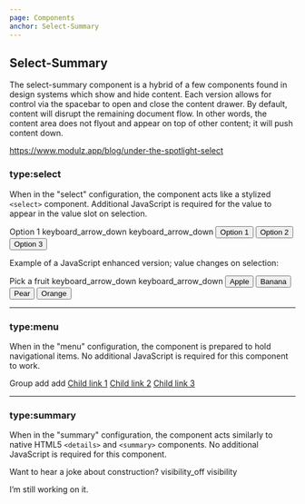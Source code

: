 ```yaml
---
page: Components
anchor: Select-Summary
---
```


## Select-Summary
The select-summary component is a hybrid of a few components found in design systems which show and hide content. Each version allows for control via the spacebar to open and close the content drawer. By default, content will disrupt the remaining document flow. In other words, the content area does not flyout and appear on top of other content; it will push content down.

https://www.modulz.app/blog/under-the-spotlight-select

### type:select
When in the "select" configuration, the component acts like a stylized `<select>` component. Additional JavaScript is required for the value to appear in the value slot on selection. 

<blu-selectsummary selfdocument type="select">
  <span slot="value">Option 1</span>
  <svg-icon value="caret-down" slot="indicator-open" class="selectSummary--indicatorOpen">keyboard_arrow_down</svg-icon>
  <svg-icon value="caret-down" slot="indicator-close" class="selectSummary--indicatorClose">keyboard_arrow_down</svg-icon>
  <button class="selectSummary--option" value="1">Option 1</button>
  <button class="selectSummary--option" value="2">Option 2</button>
  <button class="selectSummary--option" value="3">Option 3</button>
</blu-selectsummary>

Example of a JavaScript enhanced version; value changes on selection:

<select-summary type="select">
  <span slot="value">Pick a fruit</span>
  <svg-icon value="caret-down" slot="indicator-open" class="selectSummary--indicatorOpen">keyboard_arrow_down</svg-icon>
  <svg-icon value="caret-down" slot="indicator-close" class="selectSummary--indicatorClose">keyboard_arrow_down</svg-icon>
  <button class="selectSummary--option" value="apple">Apple</button>
  <button class="selectSummary--option" value="banana">Banana</button>
  <button class="selectSummary--option" value="pear">Pear</button>
  <button class="selectSummary--option" value="orange">Orange</button>
</select-summary>

---

### type:menu
When in the "menu" configuration, the component is prepared to hold navigational items. No additional JavaScript is required for this component to work.

<blu-selectsummary selfdocument type="menu">
  <span slot="value">Group</span>
  <svg-icon value="plus" slot="indicator-open" class="selectSummary--indicatorOpen">add</svg-icon>
  <svg-icon value="plus" slot="indicator-close" class="selectSummary--indicatorClose">add</svg-icon>
  <a class="selectSummary--option" href="javascript:void(0);">Child link 1</a>
  <a class="selectSummary--option" href="javascript:void(0);">Child link 2</a>
  <a class="selectSummary--option" href="javascript:void(0);">Child link 3</a>
</blu-selectsummary>

---

### type:summary
When in the "summary" configuration, the component acts similarly to native HTML5 `<details>` and `<summary>` components. No additional JavaScript is required for this component.

<blu-selectsummary selfdocument type="summary">
  <span slot="value">Want to hear a joke about construction?</span>
  <svg-icon value="eye-close" slot="indicator-open" class="selectSummary--indicatorOpen">visibility_off</svg-icon>
  <svg-icon value="eye-open" slot="indicator-close" class="selectSummary--indicatorClose">visibility</svg-icon>
  <p>I’m still working on it.</p>
</blu-selectsummary>



